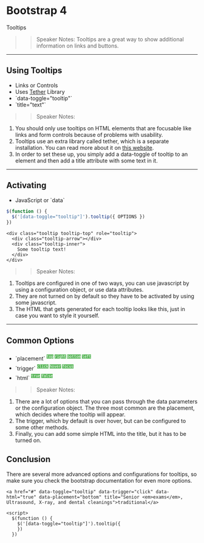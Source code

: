 <!-- .slide: data-state="title" -->
# Bootstrap 4
Tooltips

> > Speaker Notes:
Tooltips are a great way to show additional information on links and buttons.

---
## Using Tooltips

<ul>
	<li class="fragment">Links or Controls</li>
	<li class="fragment">Uses <a href="http://tether.io/">Tether</a> Library</li>
	<li class="fragment">`data-toggle="tooltip"`</li>
	<li class="fragment">`title="text"`</li>
</ul>

> > Speaker Notes:
1. You should only use tooltips on HTML elements that are focusable like links and form controls because of problems with usability.
2. Tooltips use an extra library called tether, which is a separate installation. You can read more about it on [this website](http://tether.io).
3. In order to set these up, you simply add a data-toggle of tooltip to an element and then add a title attribute with some text in it.


---

## Activating

<ul>
	<li class="fragment">JavaScript or `data`</li>
</ul>

```javascript
$(function () {
  $('[data-toggle="tooltip"]').tooltip({ OPTIONS })
})
```
<!-- .element: data-trim="true" contenteditable="true" class="fragment" -->

```
<div class="tooltip tooltip-top" role="tooltip">
  <div class="tooltip-arrow"></div>
  <div class="tooltip-inner">
    Some tooltip text!
  </div>
</div>
```
<!-- .element: data-trim="true" contenteditable="true" class="fragment" -->

> > Speaker Notes:
1. Tooltips are configured in one of two ways, you can use javascript by using a configuration object, or use data attributes.
2. They are not turned on by default so they have to be activated by using some javascript.
3. The HTML that gets generated for each tooltip looks like this, just in case you want to style it yourself.




---
## Common Options

<ul>
	<li class="fragment">`placement`
		<small style="line-height: 220%; vertical-align: text-bottom;">
			<code style="background:#5cb85c; color:white;">top</code>
			<code style="background:#5cb85c; color:white;">right</code>
			<code style="background:#5cb85c; color:white;">bottom</code>
			<code style="background:#5cb85c; color:white;">left</code>
		</small>
	</li>
	<li class="fragment">`trigger` 
		<small style="line-height: 220%; vertical-align: text-bottom;">
			<code style="background:#5cb85c; color:white;">click</code>
			<code style="background:#5cb85c; color:white;">hover</code>
			<code style="background:#5cb85c; color:white;">focus</code>
		</small>
	</li>
	<li class="fragment">`html` 
		<small style="line-height: 220%; vertical-align: text-bottom;">
			<code style="background:#5cb85c; color:white;">true</code>
			<code style="background:#5cb85c; color:white;">false</code>
		</small>
	</li>
</ul>

> > Speaker Notes:
1. There are a lot of options that you can pass through the data parameters or the configuration object. The three most common are the placement, which decides where the tooltip will appear.
2. The trigger, which by default is over hover, but can be configured to some other methods.
3. Finally, you can add some simple HTML into the title, but it has to be turned on.


## Conclusion
There are several more advanced options and configurations for tooltips, so make sure you check the bootstrap documentation for even more options.

```
<a href="#" data-toggle="tooltip" data-trigger="click" data-html="true" data-placement="bottom" title="Senior <em>exams</em>, Ultrasound, X-ray, and dental cleanings">traditional</a>
```

```
<script>
  $(function () {
    $('[data-toggle="tooltip"]').tooltip({
    })
  })
```

